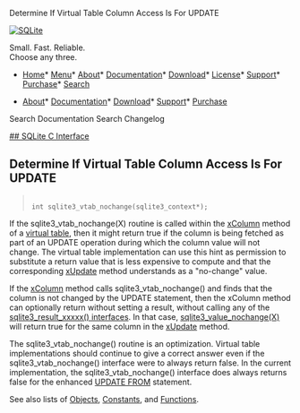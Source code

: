 




Determine If Virtual Table Column Access Is For UPDATE




[![SQLite](../images/sqlite370_banner.gif)](../index.html)


Small. Fast. Reliable.  
Choose any three.


* [Home](../index.html)* [Menu](javascript:void(0))* [About](../about.html)* [Documentation](../docs.html)* [Download](../download.html)* [License](../copyright.html)* [Support](../support.html)* [Purchase](../prosupport.html)* [Search](javascript:void(0))




* [About](../about.html)* [Documentation](../docs.html)* [Download](../download.html)* [Support](../support.html)* [Purchase](../prosupport.html)






Search Documentation
Search Changelog









[## SQLite C Interface](../c3ref/intro.html)
## Determine If Virtual Table Column Access Is For UPDATE




> ```
> 
> int sqlite3_vtab_nochange(sqlite3_context*);
> 
> ```



If the sqlite3\_vtab\_nochange(X) routine is called within the [xColumn](../vtab.html#xcolumn)
method of a [virtual table](../vtab.html), then it might return true if the
column is being fetched as part of an UPDATE operation during which the
column value will not change. The virtual table implementation can use
this hint as permission to substitute a return value that is less
expensive to compute and that the corresponding
[xUpdate](../vtab.html#xupdate) method understands as a "no\-change" value.


If the [xColumn](../vtab.html#xcolumn) method calls sqlite3\_vtab\_nochange() and finds that
the column is not changed by the UPDATE statement, then the xColumn
method can optionally return without setting a result, without calling
any of the [sqlite3\_result\_xxxxx() interfaces](../c3ref/result_blob.html).
In that case, [sqlite3\_value\_nochange(X)](../c3ref/value_blob.html) will return true for the
same column in the [xUpdate](../vtab.html#xupdate) method.


The sqlite3\_vtab\_nochange() routine is an optimization. Virtual table
implementations should continue to give a correct answer even if the
sqlite3\_vtab\_nochange() interface were to always return false. In the
current implementation, the sqlite3\_vtab\_nochange() interface does always
returns false for the enhanced [UPDATE FROM](../lang_update.html#upfrom) statement.


See also lists of
 [Objects](../c3ref/objlist.html),
 [Constants](../c3ref/constlist.html), and
 [Functions](../c3ref/funclist.html).


